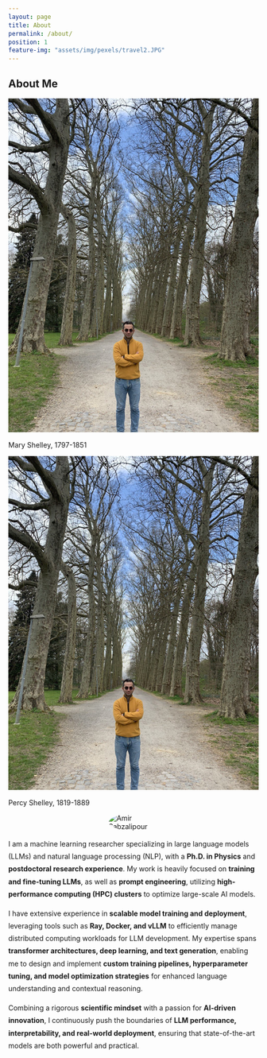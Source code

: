 ```yaml
---
layout: page
title: About
permalink: /about/
position: 1
feature-img: "assets/img/pexels/travel2.JPG"
---
```


## About Me  

 <div class="row">
        <div class="col-lg-8">
          <div class="image-container d-flex">
            <div class="image-item">
              <img
                src="m5.jpg"
                alt="Portrait of Mary Shelley"
                class="mary-photo img-fluid"
              />
              <p class="image-caption">Mary Shelley, 1797-1851</p>
            </div>
            <div class="image-item">
              <img
                src="m5.jpg"
                alt="Portrait of Percy Shelley"
                class="percy-photo img-fluid"
              />
              <p class="image-caption">Percy Shelley, 1819-1889</p>
            </div>
          </div>
        </div>
      </div>













<img src="https://raw.githubusercontent.com/AmirSabzalipour/Portfolio/assets/img/amir.jpg" 
     alt="Amir Sabzalipour" 
     style="width: 100px; border-radius: 50%; display: block; margin: 0 auto;">

<p style="line-height: 1.8;">
I am a machine learning researcher specializing in large language models (LLMs) and natural language processing (NLP), with a <strong>Ph.D. in Physics</strong> and <strong>postdoctoral research experience</strong>.  
My work is heavily focused on <strong>training and fine-tuning LLMs</strong>, as well as <strong>prompt engineering</strong>, utilizing <strong>high-performance computing (HPC) clusters</strong> to optimize large-scale AI models.  
</p>  

<p style="line-height: 1.8;">
I have extensive experience in <strong>scalable model training and deployment</strong>, leveraging tools such as <strong>Ray, Docker, and vLLM</strong> to efficiently manage distributed computing workloads for LLM development.  
My expertise spans <strong>transformer architectures, deep learning, and text generation</strong>, enabling me to design and implement <strong>custom training pipelines, hyperparameter tuning, and model optimization strategies</strong> for enhanced language understanding and contextual reasoning.  
</p>  

<p style="line-height: 1.8;">
Combining a rigorous <strong>scientific mindset</strong> with a passion for <strong>AI-driven innovation</strong>, I continuously push the boundaries of <strong>LLM performance, interpretability, and real-world deployment</strong>, ensuring that state-of-the-art models are both powerful and practical.  
</p>

